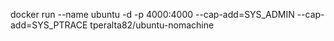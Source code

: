 docker run --name ubuntu -d -p 4000:4000 --cap-add=SYS_ADMIN --cap-add=SYS_PTRACE tperalta82/ubuntu-nomachine

